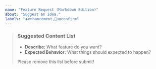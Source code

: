 ```yaml
---
name: "Feature Request (Markdown Edition)"
about: "Suggest an idea."
labels: "➕enhancement,🔵unconfirm"
---
```

> ### Suggested Content List
>
> - **Describe:** What feature do you want?
> - **Expected Behavior:** What things should expected to happen?
>
> Please remove this list before submit!
